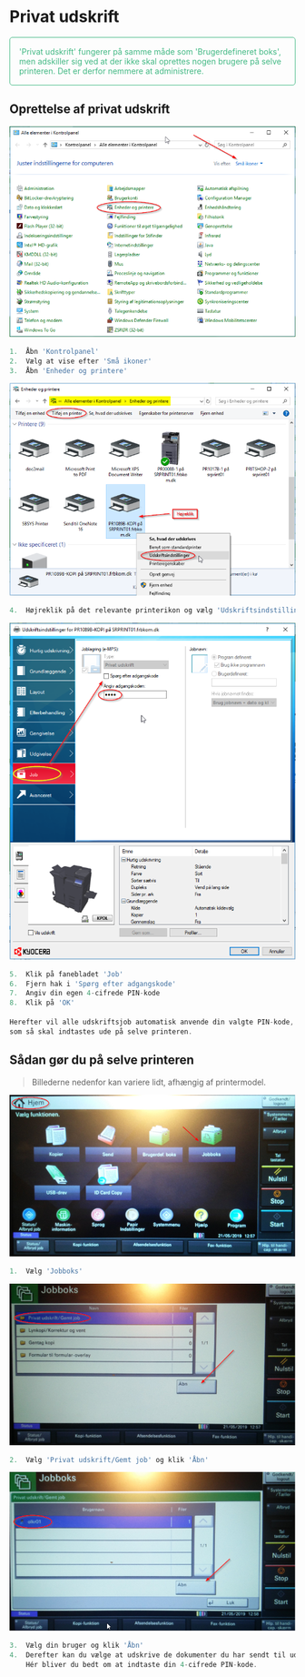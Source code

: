# Privat udskrift

<p style="color: #41B883; border: 1px solid #41B883; border-radius:5px; padding: 1rem;">'Privat udskrift' fungerer på samme måde som 'Brugerdefineret boks', men adskiller sig ved at der ikke skal oprettes nogen brugere på selve printeren. Det er derfor nemmere at administrere.</p>

## Oprettelse af privat udskrift

![](privat_udskrift1.png)
```js
1.	Åbn 'Kontrolpanel'
2.	Vælg at vise efter 'Små ikoner'
3.	Åbn 'Enheder og printere'
```

![](privat_udskrift2.png)
```js
4.	Højreklik på det relevante printerikon og vælg 'Udskriftsindstillinger'
```

![](privat_udskrift3.png)
```js
5.	Klik på fanebladet 'Job'
6.	Fjern hak i 'Spørg efter adgangskode'
7.	Angiv din egen 4-cifrede PIN-kode
8.	Klik på 'OK'

Herefter vil alle udskriftsjob automatisk anvende din valgte PIN-kode, 
som så skal indtastes ude på selve printeren.
```

## Sådan gør du på selve printeren

> Billederne nedenfor kan variere lidt, afhængig af printermodel.

![](privat_udskrift4.png)
```js
1.	Vælg 'Jobboks'
```

![](privat_udskrift5.png)
```js
2.	Vælg 'Privat udskrift/Gemt job' og klik 'Åbn'
```

![](privat_udskrift6.png)
```js
3.	Vælg din bruger og klik 'Åbn'
4.	Derefter kan du vælge at udskrive de dokumenter du har sendt til udskrivning. 
    Hér bliver du bedt om at indtaste din 4-cifrede PIN-kode.
```